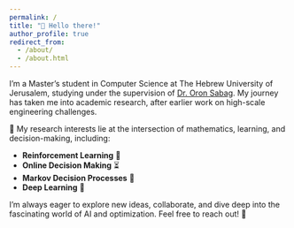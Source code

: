 ```yaml
---
permalink: /
title: "👋 Hello there!"
author_profile: true
redirect_from: 
  - /about/
  - /about.html
---
```




I’m a Master’s student in Computer Science at The Hebrew University of Jerusalem, studying under the supervision of [Dr. Oron Sabag](https://sites.google.com/view/oronsabag/home?authuser=0). 
My journey has taken me into academic research, after earlier work on high-scale engineering challenges.

🔬 My research interests lie at the intersection of mathematics, learning, and decision-making, including:  
- **Reinforcement Learning** 🤖  
- **Online Decision Making** ⏳  
- **Markov Decision Processes** 🔄  
- **Deep Learning** 🧠  

I’m always eager to explore new ideas, collaborate, and dive deep into the fascinating world of AI and optimization. Feel free to reach out! 🚀
